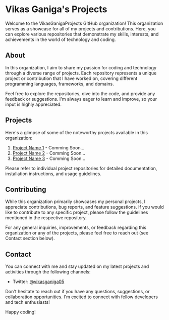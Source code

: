 # Vikas Ganiga's Projects

Welcome to the VikasGanigaProjects GitHub organization! This organization serves as a showcase for all of my projects and contributions. Here, you can explore various repositories that demonstrate my skills, interests, and achievements in the world of technology and coding.

## About

In this organization, I aim to share my passion for coding and technology through a diverse range of projects. Each repository represents a unique project or contribution that I have worked on, covering different programming languages, frameworks, and domains.

Feel free to explore the repositories, dive into the code, and provide any feedback or suggestions. I'm always eager to learn and improve, so your input is highly appreciated.

## Projects

Here's a glimpse of some of the noteworthy projects available in this organization:

1. [Project Name 1](link-to-project-1) - Comming Soon...
1. [Project Name 2](link-to-project-2) - Comming Soon...
1. [Project Name 3](link-to-project-3) - Comming Soon...

Please refer to individual project repositories for detailed documentation, installation instructions, and usage guidelines.

## Contributing

While this organization primarily showcases my personal projects, I appreciate contributions, bug reports, and feature suggestions. If you would like to contribute to any specific project, please follow the guidelines mentioned in the respective repository.

For any general inquiries, improvements, or feedback regarding this organization or any of the projects, please feel free to reach out (see Contact section below).

## Contact

You can connect with me and stay updated on my latest projects and activities through the following channels:

- Twitter: [@vikasganiga05](https://twitter.com/vikasganiga05)

Don't hesitate to reach out if you have any questions, suggestions, or collaboration opportunities. I'm excited to connect with fellow developers and tech enthusiasts!

Happy coding!
